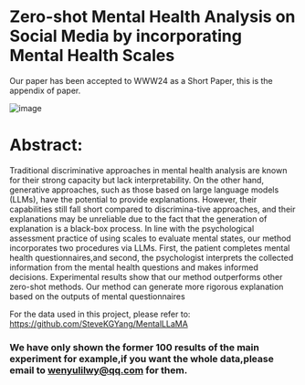# Zero-shot Mental Health Analysis on Social Media by incorporating Mental Health Scales

Our paper has been accepted to WWW24 as a Short Paper, this is the appendix of paper.

![image](https://github.com/lightxxxshadow/Zero-shot-Mental-Health-Analysis-on-Social-Media-by-incorporating-Mental-Health-Scales/assets/93126839/99ca65e8-6c67-47a1-a611-855f1efdb5d9)

# Abstract:
Traditional discriminative approaches in mental health analysis are known for their strong capacity but lack interpretability. On the other hand, generative approaches, such as those based on large language models (LLMs), have the potential to provide explanations.
However, their capabilities still fall short compared to discrimina-tive approaches, and their explanations may be unreliable due to the fact that the generation of explanation is a black-box process.
In line with the psychological assessment practice of using scales to evaluate mental states, our method incorporates two procedures via LLMs. First, the patient completes mental health questionnaires,and second, the psychologist interprets the collected information from the mental health questions and makes informed decisions.
Experimental results show that our method outperforms other zero-shot methods. Our method can generate more rigorous explanation based on the outputs of mental questionnaires

For the data used in this project, please refer to: https://github.com/SteveKGYang/MentalLLaMA

### We have only shown the former 100 results of the main experiment for example,if you want the whole data,please email to wenyulilwy@qq.com for them.
